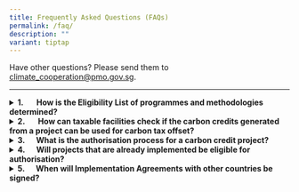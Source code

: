 ```yaml
---
title: Frequently Asked Questions (FAQs)
permalink: /faq/
description: ""
variant: tiptap
---
```

<p>Have other questions? Please send them to <a href="mailto:climate_cooperation@pmo.gov.sg" rel="noopener noreferrer nofollow" target="_blank">climate_cooperation@pmo.gov.sg</a>.</p>
<hr>
<div data-type="detailGroup" class="isomer-accordion-group isomer-accordion isomer-accordion-white">
<details class="isomer-details">
<summary><strong>1.&nbsp;&nbsp;&nbsp;&nbsp;&nbsp;&nbsp; How is the Eligibility List of programmes and methodologies determined?&nbsp;</strong>
</summary>
<div data-type="detailsContent" class="isomer-details-content">
<p>The <a href="https://www.carbonmarkets-cooperation.gov.sg/environmental-integrity/overall-eligibility-list/" rel="noopener nofollow" target="_blank">Eligibility List</a>&nbsp;shows
the carbon crediting programmes and methodologies that adhere to the
<a href="https://www.carbonmarkets-cooperation.gov.sg/environmental-integrity/eligibility-criteria/" rel="noopener nofollow" target="_blank">Eligibility Criteria</a>. The National Environment Agency of Singapore
(NEA) will review and update the Eligibility List from time to time. In
particular, the Eligibility List will be reviewed annually to maintain
relevance and uphold high environmental integrity standards, based on the
latest science and evidence.</p>
<p></p>
<p>NEA signed Memoranda of Understanding with carbon crediting programmes,
&nbsp;to leverage their capabilities in ensuring that carbon credits issued
under their registries are robustly validated, verified, issued, and retired.
This will facilitate Singapore-based companies in exercising the option
to use high-quality international carbon credits to offset up to 5 per
cent of their taxable emissions from 1 Jan 2024.</p>
<p></p>
<p>The carbon crediting programmes and methodologies that are eligible may
be different for each host country, as host countries also have their own
criteria. The Eligibility List for each host country would be agreed under
the respective Implementation Agreement, which sets out the framework and
processes for the generation and international transfer of carbon credits
aligned with Article 6.</p>
</div>
</details>
</div>
<div data-type="detailGroup" class="isomer-accordion-group isomer-accordion isomer-accordion-white">
<details class="isomer-details">
<summary><strong>2.&nbsp;&nbsp;&nbsp;&nbsp;&nbsp;&nbsp; How can taxable facilities check if the carbon credits generated from a project can be used for carbon tax offset?</strong>
</summary>
<div data-type="detailsContent" class="isomer-details-content">
<p>The carbon credits must be authorised for corresponding adjustment and
fall under the Eligibility List to be used for carbon tax offset.</p>
<p></p>
<p>Authorised projects that may generate eligibility carbon credits will
be listed on a <a href="https://www.carbonmarkets-cooperation.gov.sg/project-register/overall-register/" rel="noopener nofollow" target="_blank">project register</a> on
Singapore’s Carbon Markets Cooperation website.</p>
<p></p>
<p>As part of the carbon tax administration process, carbon tax-liable companies
will also submit the Notice of ICC Use to the National Environment Agency
of Singapore for confirmation on the eligibility of ICCs the company has
identified before using them to offset their taxable emissions.</p>
</div>
</details>
</div>
<div data-type="detailGroup" class="isomer-accordion-group isomer-accordion isomer-accordion-white">
<details class="isomer-details">
<summary><strong>3.&nbsp;&nbsp;&nbsp;&nbsp;&nbsp; What is the authorisation process for a carbon credit project?</strong>
</summary>
<div data-type="detailsContent" class="isomer-details-content">
<p>The authorisation process is detailed under the Overview and Processes
section of each country’s Implementation Agreement page. This may differ
across Implementation Agreements, as they are agreed upon by both countries.</p>
<p></p>
<p>Generally, to seek authorisation under the respective Implementation Agreement,
project applicants should submit the required forms and documents. Singapore
and the host country will assess the project to ensure that they meet the
environmental integrity criteria of the respective country, and other domestic
requirements.</p>
</div>
</details>
</div>
<div data-type="detailGroup" class="isomer-accordion-group isomer-accordion isomer-accordion-white">
<details class="isomer-details">
<summary><strong>4.&nbsp;&nbsp;&nbsp;&nbsp;&nbsp; Will projects that are already implemented be eligible for authorisation?</strong>
</summary>
<div data-type="detailsContent" class="isomer-details-content">
<p>Existing projects that have already been implemented may still be considered
for authorisation, provided they meet both countries’ applicable domestic
laws, regulations and administrative framework.</p>
</div>
</details>
</div>
<div data-type="detailGroup" class="isomer-accordion-group isomer-accordion isomer-accordion-white">
<details class="isomer-details">
<summary><strong>5.&nbsp;&nbsp;&nbsp;&nbsp;&nbsp; When will Implementation Agreements with other countries be signed?</strong>
</summary>
<div data-type="detailsContent" class="isomer-details-content">
<p>Singapore is working closely with partner countries to sign and effect
the Implementation Agreements. However, the timeline varies as there are
differences among partner countries in the infrastructure, frameworks and
processes.</p>
<p></p>
<p>Singapore will continue to actively engage partner countries to sign and
effect Implementation Agreements on carbon credit collaboration.</p>
</div>
</details>
</div>
<p></p>